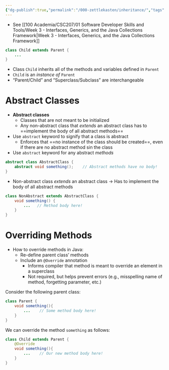 ```yaml
---
{"dg-publish":true,"permalink":"/000-zettlekasten/inheritance/","tags":["#cs","#java","#lecture","#note","university"],"created":"2024-10-05T23:16:30.133-04:00","updated":"2024-10-05T23:41:32.972-04:00"}
---
```



- See [[100 Academia/CSC207/01 Software Developer Skills and Tools/Week 3 - Interfaces, Generics, and the Java Collections Framework\|Week 3 - Interfaces, Generics, and the Java Collections Framework]]

```java
class Child extends Parent {
    ...
}
```

- Class `Child` inherits all of the methods and variables defined in `Parent`
- `Child` is an *instance of* `Parent`
- “Parent/Child” and “Superclass/Subclass” are interchangeable

# Abstract Classes

- **Abstract classes**
    - Classes that are not meant to be initialized
    - Any non-abstract class that *extends* an abstract class has to ==implement the body of all abstract methods==
- Use `abstract` keyword to signify that a class is abstract
    - Enforces that ==no instance of the class should be created==, even if there are no abstract method sin the class
- Use `abstract` keyword for any abstract *methods*

```java
abstract class AbstractClass {
    abstract void something();    // Abstract methods have no body!
}
```

- Non-abstract class *extends* an abstract class → Has to implement the body of all abstract methods

```java
class NonAbstract extends AbstractClass {
    void something() {
        ...   // Method body here!
    }
}
```

# Overriding Methods

- How to override methods in Java:
    - Re-define parent class’ methods
    - Include an `@Override` annotation
        - Informs compiler that method is meant to override an element in a superclass
        - Not required, but helps prevent errors (e.g., misspelling name of method, forgetting parameter, etc.)

Consider the following parent class:

```java
class Parent {
    void something(){
        ...    // Some method body here!
    }
}
```

We can override the method `something` as follows:

```java
class Child extends Parent {
    @Override
    void something(){
        ...    // Our new method body here!
    }
}
```